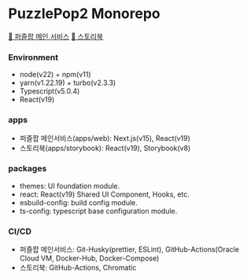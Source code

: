 # PuzzlePop2 Monorepo

[🧩 퍼즐팝 메인 서비스](https://puzzlepop.site)
[🎨 스토리북](https://www.chromatic.com/library?appId=68a89c409f8f3128db57d129)

### Environment

- node(v22) + npm(v11)
- yarn(v1.22.19) + turbo(v2.3.3)
- Typescript(v5.0.4)
- React(v19)

### apps

- 퍼즐팝 메인서비스(apps/web): Next.js(v15), React(v19)
- 스토리북(apps/storybook): React(v19), Storybook(v8)

### packages

- themes: UI foundation module.
- react: React(v19) Shared UI Component, Hooks, etc.
- esbuild-config: build config module.
- ts-config: typescript base configuration module.

### CI/CD

- 퍼즐팝 메인서비스: Git-Husky(prettier, ESLint), GitHub-Actions(Oracle Cloud VM, Docker-Hub, Docker-Compose)
- 스토리북: GitHub-Actions, Chromatic
